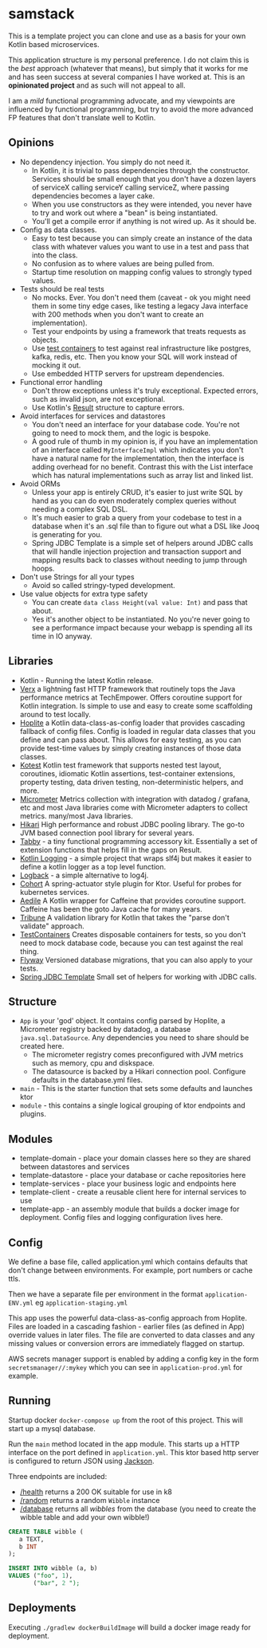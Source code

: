 # samstack

This is a template project you can clone and use as a basis for your own Kotlin based microservices.

This application structure is my personal preference. I do not claim this is the _best_ approach (whatever
that means), but simply that it works for me and has seen success at several companies I have worked at. This is an
**opinionated project** and as such will not appeal to all.

I am a _mild_ functional programming advocate, and my viewpoints are influenced by functional programming,
but try to avoid the more advanced FP features that don't translate well to Kotlin.

## Opinions

* No dependency injection. You simply do not need it.
   * In Kotlin, it is trivial to pass dependencies through the constructor. Services should be small enough that you don't have
     a dozen layers of serviceX calling serviceY calling serviceZ, where passing dependencies becomes a layer cake.
   * When you use constructors as they were intended, you never have to try and work out where a "bean" is being
     instantiated.
   * You'll get a compile error if anything is not wired up. As it should be.
* Config as data classes.
   * Easy to test because you can simply create an instance of the data class with whatever values you want to use in a test and pass that into the class.
   * No confusion as to where values are being pulled from.
   * Startup time resolution on mapping config values to strongly typed values.
* Tests should be real tests
   * No mocks. Ever. You don't need them (caveat - ok you might need them in some tiny edge cases, like testing a legacy
     Java interface with 200 methods when you don't want to create an implementation).
   * Test your endpoints by using a framework that treats requests as objects.
   * Use [test containers](https://testcontainers.com/) to test against real infrastructure like postgres, kafka, redis, etc. Then you know your SQL will work instead of mocking it out.
   * Use embedded HTTP servers for upstream dependencies.
* Functional error handling
   * Don't throw exceptions unless it's truly exceptional. Expected errors, such as invalid json, are not exceptional.
   * Use Kotlin's [Result](https://kotlinlang.org/api/core/kotlin-stdlib/kotlin/-result/) structure to capture errors.
* Avoid interfaces for services and datastores
   * You don't need an interface for your database code. You're not going to need to mock them, and the logic is
     bespoke.
   * A good rule of thumb in my opinion is, if you have an implementation of an interface called `MyInterfaceImpl` which indicates
     you don't have a natural name for the implementation, then the interface is adding overhead for no benefit. Contrast this with
     the List interface which has natural implementations such as array list and linked list.
* Avoid ORMs
   * Unless your app is entirely CRUD, it's easier to just write SQL by hand as you can do even moderately complex queries without needing a complex SQL DSL.
   * It's much easier to grab a query from your codebase to test in a database when it's an .sql file than to figure out what a DSL like Jooq is generating for you.
   * Spring JDBC Template is a simple set of helpers around JDBC calls that will handle injection projection and transaction support and mapping results back to classes without needing to jump through hoops.
* Don't use Strings for all your types
   * Avoid so called stringy-typed development.
* Use value objects for extra type safety
   * You can create `data class Height(val value: Int)` and pass that about.
   * Yes it's another object to be instantiated. No you're never going to see a performance impact because your webapp is spending all its time in IO anyway.

## Libraries

* Kotlin - Running the latest Kotlin release.
* [Verx](https://vertx.io/) a lightning fast HTTP framework that routinely tops the Java performance metrics at TechEmpower. Offers coroutine support for Kotlin integration. Is simple to use and easy to create some scaffolding around to test locally.
* [Hoplite](https://github.com/sksamuel/hoplite) a Kotlin data-class-as-config loader that provides cascading
  fallback of config files. Config is loaded in regular data classes that you define and can pass about. This allows for
  easy testing, as you can provide test-time values by simply creating instances of those data classes.
* [Kotest](https://github.com/kotest/kotest) Kotlin test framework that supports nested test layout, coroutines,
  idiomatic Kotlin assertions, test-container extensions, property testing, data driven testing, non-deterministic
  helpers, and more.
* [Micrometer](https://micrometer.io) Metrics collection with integration with datadog / grafana, etc and most Java
  libraries come with Micrometer adapters to collect metrics.
  many/most Java libraries.
* [Hikari](https://github.com/brettwooldridge/HikariCP) High performance and robust JDBC pooling library. The go-to
  JVM based connection pool library for several years.
* [Tabby](https://github.com/sksamuel/tabby) - a tiny functional programming accessory kit. Essentially a set of
  extension functions that helps fill in the gaps on Result.
* [Kotlin Logging](https://github.com/MicroUtils/kotlin-logging) - a simple project that wraps slf4j but makes it easier
  to define a kotlin logger as a top level function.
* [Logback](https://logback.qos.ch/) - a simple alternative to log4j.
* [Cohort](https://github.com/sksamuel/cohort) A spring-actuator style plugin for Ktor. Useful for probes for
  kubernetes services.
* [Aedile](https://github.com/sksamuel/aedile) A Kotlin wrapper for Caffeine that provides coroutine support. Caffeine has been the goto Java cache for many years.
* [Tribune](https://github.com/sksamuel/tribune) A validation library for Kotlin that takes the "parse don't
  validate" approach.
* [TestContainers](https://www.testcontainers.org) Creates disposable containers for tests, so you don't need to mock
  database code, because you can test against the real thing.
* [Flyway](https://flywaydb.org/) Versioned database migrations, that you can also apply to your tests.
* [Spring JDBC Template](https://docs.spring.io/spring-framework/docs/current/javadoc-api/index.html?org/springframework/jdbc/core/JdbcTemplate.html)
  Small set of helpers for working with JDBC calls.

## Structure

* `App` is your 'god' object. It contains config parsed by Hoplite, a Micrometer registry backed by datadog, a
  database `java.sql.DataSource`. Any dependencies you need to share should be created here.
   * The micrometer registry comes preconfigured with JVM metrics such as memory, cpu and diskspace.
   * The datasource is backed by a Hikari connection pool. Configure defaults in the database.yml files.
* `main` - This is the starter function that sets some defaults and launches ktor
* `module` - this contains a single logical grouping of ktor endpoints and plugins.

## Modules

* template-domain - place your domain classes here so they are shared between datastores and services
* template-datastore - place your database or cache repositories here
* template-services - place your business logic and endpoints here
* template-client - create a reusable client here for internal services to use
* template-app - an assembly module that builds a docker image for deployment. Config files and logging configuration
  lives here.

## Config

We define a base file, called application.yml which contains defaults that don't change between environments. For
example, port numbers or cache ttls.

Then we have a separate file per environment in the format `application-ENV.yml` eg `application-staging.yml`

This app uses the powerful data-class-as-config approach from Hoplite. Files are loaded in a cascading fashion - earlier
files (as defined in App) override values in later files. The file are converted to data classes and any missing values
or conversion errors are immediately flagged on startup.

AWS secrets manager support is enabled by adding a config key in the form `secretsmanager//:mykey` which you can see
in `application-prod.yml` for example.

## Running

Startup docker `docker-compose up` from the root of this project. This will start up a mysql database.

Run the `main` method located in the app module. This starts up a HTTP interface on the port defined
in `application.yml`. This ktor based http server is configured to return JSON
using [Jackson](https://github.com/FasterXML/jackson).

Three endpoints are included:

* [/health](http://0.0.0.0:10800/health) returns a 200 OK suitable for use in k8
* [/random](http://0.0.0.0:10800/random) returns a random `Wibble` instance
* [/database](http://0.0.0.0:10800/database) returns all _wibbles_ from the database (you need to create the wibble
  table and add your own wibble!)

```sql
CREATE TABLE wibble (
   a TEXT,
   b INT
);

INSERT INTO wibble (a, b)
VALUES ("foo", 1),
       ("bar", 2 ");
```

## Deployments

Executing `./gradlew dockerBuildImage` will build a docker image ready for deployment.
